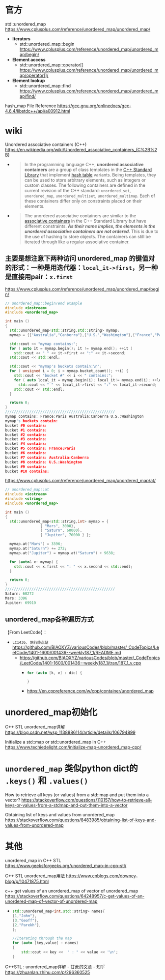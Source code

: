 
# 官方

std::unordered_map https://www.cplusplus.com/reference/unordered_map/unordered_map/
- **Iterators**
  * std::unordered_map::begin https://www.cplusplus.com/reference/unordered_map/unordered_map/begin/
- **Element access**
  * std::unordered_map::operator[] https://www.cplusplus.com/reference/unordered_map/unordered_map/operator[]/
- **Element lookup**
  * std::unordered_map::find https://www.cplusplus.com/reference/unordered_map/unordered_map/find/

hash_map File Reference https://gcc.gnu.org/onlinedocs/gcc-4.6.4/libstdc++/api/a00912.html

# wiki

Unordered associative containers (C++) https://en.wikipedia.org/wiki/Unordered_associative_containers_(C%2B%2B)
- > In the programming language C++, **unordered associative containers** are a group of class templates in the [C++ Standard Library](https://en.wikipedia.org/wiki/C%2B%2B_Standard_Library) that implement [hash table](https://en.wikipedia.org/wiki/Hash_table) variants. Being templates, they can be used to store arbitrary elements, such as integers or custom classes. The following containers are defined in the current revision of the C++ standard: `unordered_set`, `unordered_map`, `unordered_multiset`, `unordered_multimap`. Each of these containers differ only on constraints placed on their elements.
- > The unordered associative containers are similar to the [associative containers](https://en.wikipedia.org/wiki/Associative_containers) in the C++ Standard Library but have different constraints. ***As their name implies, the elements in the unordered associative containers are not ordered***. This is due to the use of hashing to store objects. The containers can still be iterated through like a regular associative container.

## 主要是想注意下两种访问 unordered_map 的键值对的形式：一种是用迭代器：`local_it->first`，另一种是直接用pair：`x.first`

https://www.cplusplus.com/reference/unordered_map/unordered_map/begin/
```cpp
// unordered_map::begin/end example
#include <iostream>
#include <unordered_map>

int main ()
{
  std::unordered_map<std::string,std::string> mymap;
  mymap = {{"Australia","Canberra"},{"U.S.","Washington"},{"France","Paris"}};

  std::cout << "mymap contains:";
  for ( auto it = mymap.begin(); it != mymap.end(); ++it )
    std::cout << " " << it->first << ":" << it->second;
  std::cout << std::endl;

  std::cout << "mymap's buckets contain:\n";
  for ( unsigned i = 0; i < mymap.bucket_count(); ++i) {
    std::cout << "bucket #" << i << " contains:";
    for ( auto local_it = mymap.begin(i); local_it!= mymap.end(i); ++local_it )
      std::cout << " " << local_it->first << ":" << local_it->second;
    std::cout << std::endl;
  }

  return 0;
}
//////////////////////////////////////////////////
mymap contains: France:Paris Australia:Canberra U.S.:Washington
mymap's buckets contain:
bucket #0 contains:
bucket #1 contains:
bucket #2 contains:
bucket #3 contains:
bucket #4 contains:
bucket #5 contains: France:Paris
bucket #6 contains:
bucket #7 contains: Australia:Canberra
bucket #8 contains: U.S.:Washington
bucket #9 contains:
bucket #10 contains:
```

https://www.cplusplus.com/reference/unordered_map/unordered_map/at/
```cpp
// unordered_map::at
#include <iostream>
#include <string>
#include <unordered_map>

int main ()
{
  std::unordered_map<std::string,int> mymap = {
                { "Mars", 3000},
                { "Saturn", 60000},
                { "Jupiter", 70000 } };

  mymap.at("Mars") = 3396;
  mymap.at("Saturn") += 272;
  mymap.at("Jupiter") = mymap.at("Saturn") + 9638;

  for (auto& x: mymap) {
    std::cout << x.first << ": " << x.second << std::endl;
  }

  return 0;
}
//////////////////////////////////////////////////
Saturn: 60272
Mars: 3396
Jupiter: 69910
```

## unordered_map各种遍历方式

【From LeetCode】：
- `LC1436. 旅行终点站` https://github.com/BIAOXYZ/variousCodes/blob/master/_CodeTopics/LeetCode/1401-1600/001436--weekly187_1/README.md
  * https://github.com/BIAOXYZ/variousCodes/blob/master/_CodeTopics/LeetCode/1401-1600/001436--weekly187_1/tran/187_1_v.cpp
    + >
      ```cpp
      for (auto [k, v] : dic) {
      
      }
      ```
    + https://en.cppreference.com/w/cpp/container/unordered_map

# unordered_map初始化

C++ STL unordered_map详解 https://blog.csdn.net/wsp_1138886114/article/details/106794899

Initialize a std::map or std::unordered_map in C++ https://www.techiedelight.com/initialize-map-unordered_map-cpp/

# `unordered_map` 类似python dict的 `.keys()` 和 `.values()`

How to retrieve all keys (or values) from a std::map and put them into a vector? https://stackoverflow.com/questions/110157/how-to-retrieve-all-keys-or-values-from-a-stdmap-and-put-them-into-a-vector

Obtaining list of keys and values from unordered_map https://stackoverflow.com/questions/8483985/obtaining-list-of-keys-and-values-from-unordered-map

# 其他

unordered_map in C++ STL https://www.geeksforgeeks.org/unordered_map-in-cpp-stl/

C++ STL unordered_map用法 https://www.cnblogs.com/downey-blog/p/10471875.html

c++ get values of an unordered_map of vector of unordered_map https://stackoverflow.com/questions/64248957/c-get-values-of-an-unordered-map-of-vector-of-unordered-map
- >
  ```cpp
  std::unordered_map<int,std::string> names{
  {1,"John"},
  {3,"Geoff"},
  {2,"Parekh"},
  };
  
  //Iterating through the map
  for (auto [key,value] : names)
  {
      std::cout << key <<  " : " << value << '\n';
  }
  ```

C++STL : unordered_map详解 - 甘蔗的文章 - 知乎 https://zhuanlan.zhihu.com/p/296360525
